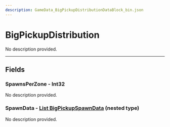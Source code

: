 ```yaml
---
description: GameData_BigPickupDistributionDataBlock_bin.json
---
```


# BigPickupDistribution

No description provided.

***

## Fields

### SpawnsPerZone - Int32

No description provided.

### SpawnData - [List BigPickupSpawnData](../../nested-types/bigpickupspawndata.md) (nested type)

No description provided.
